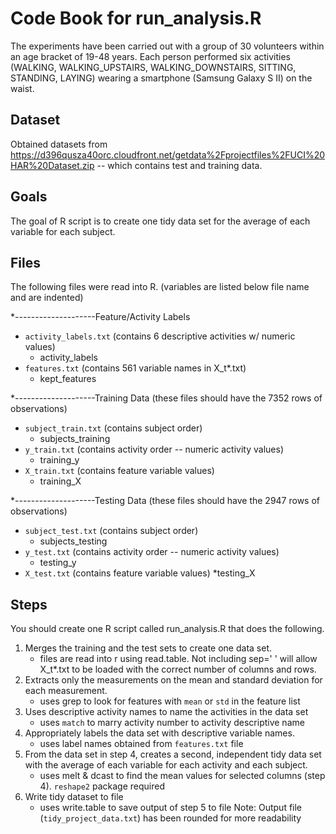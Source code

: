 # Code Book for run_analysis.R

The experiments have been carried out with a group of 30 volunteers within an age bracket of 19-48 years. Each person performed six activities (WALKING, WALKING_UPSTAIRS, WALKING_DOWNSTAIRS, SITTING, STANDING, LAYING) wearing a smartphone (Samsung Galaxy S II) on the waist. 

## Dataset
Obtained datasets from https://d396qusza40orc.cloudfront.net/getdata%2Fprojectfiles%2FUCI%20HAR%20Dataset.zip -- which contains test and training data. 

## Goals
The goal of R script is to create one tidy data set for the average of each variable for each subject.

## Files

The following files were read into R. (variables are listed below file name and are indented)

*--------------------Feature/Activity Labels
* `activity_labels.txt` (contains 6 descriptive activities w/ numeric values)
	* activity_labels
* `features.txt` (contains 561 variable names in X_t*.txt) 
	* kept_features

*--------------------Training Data (these files should have the 7352 rows of observations)
* `subject_train.txt` (contains subject order)
	* subjects_training
* `y_train.txt` (contains activity order -- numeric activity values)
	* training_y 
* `X_train.txt` (contains feature variable values)
	* training_X

*--------------------Testing Data (these files should have the 2947 rows of observations)
* `subject_test.txt` (contains subject order)
	* subjects_testing
* `y_test.txt` (contains activity order -- numeric activity values)
	* testing_y 
* `X_test.txt` (contains feature variable values)
	*testing_X

## Steps 
You should create one R script called run_analysis.R that does the following. 

1. Merges the training and the test sets to create one data set.
	* files are read into r using read.table. Not including sep=' ' will allow X_t*.txt to be loaded with the correct number of columns and rows.
2. Extracts only the measurements on the mean and standard deviation for each measurement. 
	* uses grep to look for features with `mean` or `std` in the feature list
3. Uses descriptive activity names to name the activities in the data set
	* uses `match` to marry activity number to activity descriptive name
4. Appropriately labels the data set with descriptive variable names. 
	* uses label names obtained from `features.txt` file
5. From the data set in step 4, creates a second, independent tidy data set with the average of each variable for each activity and each subject.
	* uses melt & dcast to find the mean values for selected columns (step 4). `reshape2` package required
6. Write tidy dataset to file 
	* uses write.table to save output of step 5 to file
Note: Output file (`tidy_project_data.txt`) has been rounded for more readability
